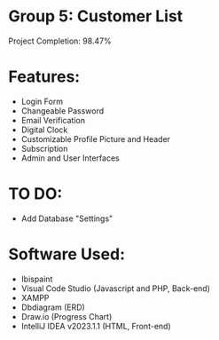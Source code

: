 # Group 5: Customer List

Project Completion: 98.47%

# Features:
- Login Form
- Changeable Password
- Email Verification
- Digital Clock
- Customizable Profile Picture and Header
- Subscription
- Admin and User Interfaces

# TO DO:
- Add Database "Settings"

# Software Used:
- Ibispaint
- Visual Code Studio (Javascript and PHP, Back-end)
- XAMPP
- Dbdiagram (ERD)
- Draw.io (Progress Chart)
- IntelliJ IDEA v2023.1.1 (HTML, Front-end)